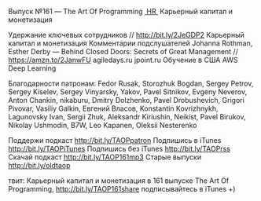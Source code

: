 Выпуск №161 — The Art Of Programming [ HR ]() Карьерный капитал и монетизация

Удержание ключевых сотрудников // http://bit.ly/2JeGDP2
Карьерный капитал и монетизация
Комментарии подслушателей
Johanna Rothman, Esther Derby — Behind Closed Doors: Secrets of Great Management // https://amzn.to/2JanwFU
agiledays.ru
jpoint.ru
Обучение в США
AWS Deep Learning


Благодарности патронам:
Fedor Rusak, Storozhuk Bogdan, Sergey Petrov, Sergey Kiselev, Sergey Vinyarsky, Yakov, Pavel Sitnikov, Evgeny Neverov, Anton Chankin, nikaburu, Dmitry Dolzhenko, Pavel Drobushevich, Grigori Pivovar, Vasiliy Galkin, Евгений Власов, Konstantin Kovrizhnykh, Lagunovsky Ivan, Sergii Zhuk, Aleksandr Kiriushin, Neikist, Pavel Birukov, Nikolay Ushmodin, B7W, Leo Kapanen, Oleksii Nesterenko
  
Поддержи подкаст http://bit.ly/TAOPpatron
Подпишись в iTunes http://bit.ly/TAOPiTunes
Подпишись без iTunes http://bit.ly/TAOPrss
Скачай подкаст http://bit.ly/TAOP161mp3
Старые выпуски http://bit.ly/oldtaop

твит: 
Карьерный капитал и монетизация в 161 выпуске The Art Of Programming, http://bit.ly/TAOP161share подписывайтесь в iTunes +) 

